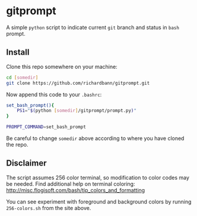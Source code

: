 # gitprompt
A simple `python` script to indicate current `git` branch and status in
`bash` prompt.

## Install
Clone this repo somewhere on your machine:

```bash
cd [somedir]
git clone https://github.com/richardbann/gitprompt.git
```

Now append this code to your `.bashrc`:

```bash
set_bash_prompt(){
    PS1="$(python [somedir]/gitprompt/prompt.py)"
}

PROMPT_COMMAND=set_bash_prompt
```

Be careful to change `somedir` above according to where you have cloned the repo.

## Disclaimer
The script assumes 256 color terminal, so modification to color codes may be
needed.
Find additional help on terminal coloring: http://misc.flogisoft.com/bash/tip_colors_and_formatting

You can see experiment with foreground and background colors by running `256-colors.sh` from the site above.
